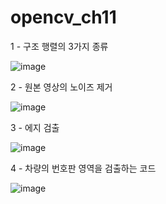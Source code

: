 # opencv_ch11

1 - 구조 행렬의 3가지 종류

![image](https://github.com/lsy0727/opencv_ch11/assets/92630416/4b925626-ce63-433f-b3bc-88dac66fc27e)

2 - 원본 영상의 노이즈 제거

![image](https://github.com/lsy0727/opencv_ch11/assets/92630416/b5a2cbdc-9fc8-4cd0-900d-abf1f0f2d219)

3 - 에지 검출

![image](https://github.com/lsy0727/opencv_ch11/assets/92630416/0a439fa8-4651-4785-9255-c42ca933850f)


4 - 차량의 번호판 영역을 검출하는 코드

![image](https://github.com/lsy0727/opencv_ch11/assets/92630416/72b4f049-c16e-494c-90d8-c2869234adb7)
